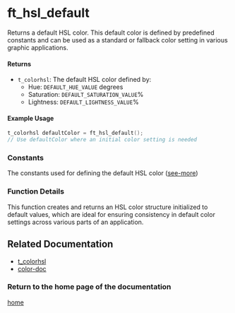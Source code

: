# ft_hsl_default
Returns a default HSL color. This default color is defined by predefined constants and can be used as a standard or fallback color setting in various graphic applications.

#### Returns
- `t_colorhsl`: The default HSL color defined by:
  - Hue: `DEFAULT_HUE_VALUE` degrees
  - Saturation: `DEFAULT_SATURATION_VALUE`%
  - Lightness: `DEFAULT_LIGHTNESS_VALUE`%

#### Example Usage
```c
t_colorhsl defaultColor = ft_hsl_default();
// Use defaultColor where an initial color setting is needed
```

### Constants
The constants used for defining the default HSL color ([see-more](./t_colorhsl.md))

### Function Details
This function creates and returns an HSL color structure initialized to default values, which are ideal for ensuring consistency in default color settings across various parts of an application.


## Related Documentation
- [t_colorhsl](./t_colorhsl.md)
- [color-doc](../color-doc.md)

### Return to the home page of the documentation
[home](../home.md)